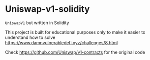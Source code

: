 # Uniswap-v1-solidity

`UniswapV1` but written in Solidity

This project is built for educational purposes only to make it easier to understand how to solve https://www.damnvulnerabledefi.xyz/challenges/8.html

Check https://github.com/Uniswap/v1-contracts for the original code

